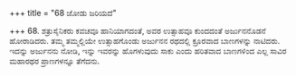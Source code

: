 +++
title = "68 ಜೋಡು ಜರಿಯದೆ"

+++
68. ಶತ್ರುಸೈನಿಕರು ಕವಚವೂ ಹಾನಿಯಾಗದಂತೆ, ಅವರ ಉತ್ಸಾಹವೂ ಕುಂದದಂತೆ ಅರ್ಜುನನೊಡನೆ ಹೋರಾಡಿದರು. ತಮ್ಮ ತಮ್ಮಲ್ಲಿಯೇ ಉತ್ಸಾಹಗೊಂಡು ಅರ್ಜುನನ ರಥದಲ್ಲಿ ಕ್ರೂರವಾದ ಬಾಣಗಳನ್ನು ನಾಟಿದರು. ಇದನ್ನು ಅರ್ಜುನನು ನೋಡಿ, ಇನ್ನು ಇವರನ್ನು  ಹೊಗಳುವುದು ಸಾಕು ಎಂದು  ಹರಿತವಾದ ಬಾಣಗಳಿಂದ ಎಲ್ಲ ಸಾವಿರ  ಮಹಾರಥರ ಪ್ರಾಣಗಳನ್ನೂ ತೆಗೆದನು.